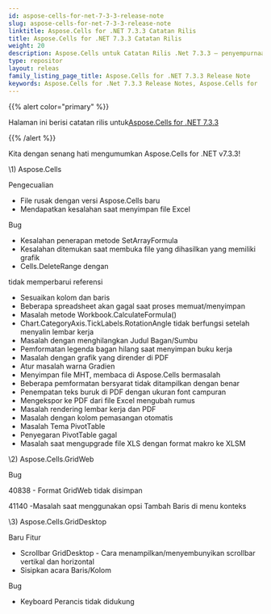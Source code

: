 ```yaml
---
id: aspose-cells-for-net-7-3-3-release-note
slug: aspose-cells-for-net-7-3-3-release-note
linktitle: Aspose.Cells for .NET 7.3.3 Catatan Rilis
title: Aspose.Cells for .NET 7.3.3 Catatan Rilis
weight: 20
description: Aspose.Cells untuk Catatan Rilis .Net 7.3.3 – penyempurnaan terbaru, fitur baru, dan perbaikan
type: repositor
layout: releas
family_listing_page_title: Aspose.Cells for .NET 7.3.3 Release Note
keywords: Aspose.Cells for .Net 7.3.3 Release Notes, Aspose.Cells for .Net 7.3.3 updates and fixe
---
```

{{% alert color="primary" %}} 

 Halaman ini berisi catatan rilis untuk[Aspose.Cells for .NET 7.3.3](https://releases.aspose.com/cells/net/new-releases/aspose.cells-for-.net-7.3.3/)

{{% /alert %}} 

Kita
 dengan senang hati mengumumkan Aspose.Cells for .NET v7.3.3!

\1) Aspose.Cells 

 Pengecualian

- File rusak dengan versi Aspose.Cells baru
- Mendapatkan kesalahan saat menyimpan file Excel

Bug

- Kesalahan penerapan metode SetArrayFormula
- Kesalahan ditemukan saat membuka file yang dihasilkan yang memiliki grafik
- Cells.DeleteRange dengan

 tidak memperbarui referensi

- Sesuaikan kolom dan baris
- Beberapa spreadsheet akan gagal saat proses memuat/menyimpan
- Masalah metode Workbook.CalculateFormula()
- Chart.CategoryAxis.TickLabels.RotationAngle tidak berfungsi setelah menyalin lembar kerja
- Masalah dengan menghilangkan Judul Bagan/Sumbu
- Pemformatan legenda bagan hilang saat menyimpan buku kerja
- Masalah dengan grafik yang dirender di PDF
- Atur masalah warna Gradien
- Menyimpan file MHT, membaca di Aspose.Cells bermasalah
- Beberapa pemformatan bersyarat tidak ditampilkan dengan benar
- Penempatan teks buruk di PDF dengan ukuran font campuran
- Mengekspor ke PDF dari file Excel mengubah rumus
- Masalah rendering lembar kerja dan PDF
- Masalah dengan kolom pemasangan otomatis
- Masalah Tema PivotTable
- Penyegaran PivotTable gagal
- Masalah saat mengupgrade file XLS dengan format makro ke XLSM



\2)
 Aspose.Cells.GridWeb



Bug

 40838 - Format GridWeb tidak disimpan

 41140 -Masalah saat menggunakan opsi Tambah Baris di menu konteks



\3)
Aspose.Cells.GridDesktop



Baru
 Fitur

- Scrollbar GridDesktop - Cara menampilkan/menyembunyikan scrollbar vertikal dan horizontal
- Sisipkan acara Baris/Kolom



Bug

- Keyboard Perancis tidak didukung
